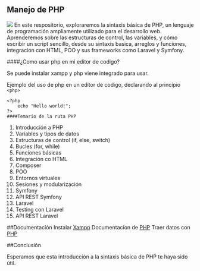 ## Manejo de PHP
![](https://img.icons8.com/?size=100&id=XNQU0Xcm2I9s&format=png&color=000000)
En este respositorio, exploraremos la sintaxis básica de PHP, un lenguaje de programación ampliamente utilizado para el desarrollo web. Aprenderemos sobre las estructuras de control, las variables, y cómo escribir un script sencillo, desde su sintaxis basica, arreglos y funciones, integracion con HTML, POO y sus frameworks como Laravel y Symfony.


####¿Como usar php en mi editor de codigo?

Se puede instalar xampp y php viene integrado para usar.

Ejemplo del uso de php en un editor de codigo, declarando al principio `<php>` 

    <?php
        echo "Hello world!";
    ?>
	####Temario de la ruta PHP

1. Introducción a PHP
2. Variables y tipos de datos
3. Estructuras de control (if, else, switch)
4. Bucles (for, while)
5. Funciones básicas
6. Integración co HTML
7. Composer
8. POO
9. Entornos virtuales
10. Sesiones y modularización
11. Symfony
12. API REST Symfony
13. Laravel 
14. Testing con Laravel
15. API REST Laravel

##Documentación
Instalar [Xampp](https://www.apachefriends.org/es/index.html "Xampp")
Documentacion de [PHP](https://www.php.net/manual/es/ "PHP")
Traer datos con [PHP](https://oregoom.com/php/post/ "PHP")

##Conclusión

Esperamos que esta introducción a la sintaxis básica de PHP te haya sido útil.






